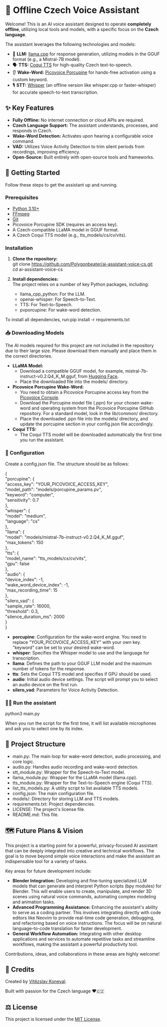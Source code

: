 # **🤖 Offline Czech Voice Assistant**

Welcome\! This is an AI voice assistant designed to operate **completely offline**, utilizing local tools and models, with a specific focus on the **Czech language**.

The assistant leverages the following technologies and models:

* 🧠 **LLM:** [llama.cpp](https://github.com/ggerganov/llama.cpp) for response generation, utilizing models in the GGUF format (e.g., a Mistral-7B model).  
* 🗣️ **TTS:** [Coqui TTS](https://github.com/coqui-ai/TTS) for high-quality Czech text-to-speech.  
* 👂 **Wake-Word:** [Picovoice Porcupine](https://github.com/Picovoice/porcupine) for hands-free activation using a custom keyword.  
* 🎙️ **STT:** [Whisper](https://openai.com/research/whisper) (an offline version like whisper.cpp or faster-whisper) for accurate speech-to-text transcription.

## **✨ Key Features**

* **Fully Offline:** No internet connection or cloud APIs are required.  
* **Czech Language Support:** The assistant understands, processes, and responds in Czech.  
* **Wake-Word Detection:** Activates upon hearing a configurable voice command.  
* **VAD:** Utilizes Voice Activity Detection to trim silent periods from recordings, improving efficiency.  
* **Open-Source:** Built entirely with open-source tools and frameworks.

## **🚀 Getting Started**

Follow these steps to get the assistant up and running.

### **Prerequisites**

* [Python 3.10+](https://www.python.org)  
* [FFmpeg](https://ffmpeg.org)  
* [Git](https://git-scm.com)  
* Picovoice Porcupine SDK (requires an access key).  
* A Czech-compatible LLaMA model in GGUF format.  
* A Czech Coqui TTS model (e.g., tts\_models/cs/cv/vits).

### **Installation**

1. **Clone the repository:**  
   git clone https://github.com/Polygonbeater/ai-assistant-voice-cs.git  
   cd ai-assistant-voice-cs

2. **Install dependencies:**  
   The project relies on a number of key Python packages, including:  
   * llama\_cpp\_python: For the LLM.  
   * openai-whisper: For Speech-to-Text.  
   * TTS: For Text-to-Speech.  
   * pvporcupine: For wake-word detection.

To install all dependencies, run:pip install \-r requirements.txt

### **📥 Downloading Models**

The AI models required for this project are not included in the repository due to their large size. Please download them manually and place them in the correct directories.

* **LLaMA Model:**  
  * Download a compatible GGUF model, for example, mistral-7b-instruct-v0.2.Q4\_K\_M.gguf, from [Hugging Face](https://huggingface.co/TheBloke/Mistral-7B-Instruct-v0.2-GGUF/blob/main/mistral-7b-instruct-v0.2.Q4_K_M.gguf).  
  * Place the downloaded file into the models/ directory.  
* **Picovoice Porcupine Wake-Word:**  
  * You need to obtain a Picovoice Porcupine access key from the [Picovoice Console](https://console.picovoice.ai/).  
  * Download the Porcupine model file (.ppn) for your chosen wake-word and operating system from the Picovoice Porcupine GitHub repository. For a standard model, look in the lib/common/ directory.  
  * Place the downloaded .ppn file into the models/ directory, and update the porcupine section in your config.json file accordingly.  
* **Coqui TTS:**  
  * The Coqui TTS model will be downloaded automatically the first time you run the assistant.

### **🎨 Configuration**

Create a config.json file. The structure should be as follows:

{  
  "porcupine": {  
    "access\_key": "YOUR\_PICOVOICE\_ACCESS\_KEY",  
    "model\_path": "models/porcupine\_params.pv",  
    "keyword": "computer",  
    "sensitivity": 0.7  
  },  
  "whisper": {  
    "model": "medium",  
    "language": "cs"  
  },  
  "llama": {  
    "model": "models/mistral-7b-instruct-v0.2.Q4\_K\_M.gguf",  
    "max\_tokens": 150  
  },  
  "tts": {  
    "model\_name": "tts\_models/cs/cv/vits",  
    "gpu": false  
  },  
  "audio": {  
    "device\_index": \-1,  
    "wake\_word\_device\_index": \-1,  
    "max\_recording\_time": 15  
  },  
  "silero\_vad": {  
    "sample\_rate": 16000,  
    "threshold": 0.3,  
    "silence\_duration\_ms": 2000  
  }  
}

* **porcupine**: Configuration for the wake-word engine. You need to replace "YOUR\_PICOVOICE\_ACCESS\_KEY" with your own key. "keyword" can be set to your desired wake-word.  
* **whisper**: Specifies the Whisper model to use and the language for transcription.  
* **llama**: Defines the path to your GGUF LLM model and the maximum number of tokens for the response.  
* **tts**: Sets the Coqui TTS model and specifies if GPU should be used.  
* **audio**: Initial audio device settings. The script will prompt you to select an audio device on the first run.  
* **silero\_vad**: Parameters for Voice Activity Detection.

### **🏃‍♂️ Run the assistant**

python3 main.py

When you run the script for the first time, it will list available microphones and ask you to select one by its index.

## **📁 Project Structure**

* main.py: The main loop for wake-word detection, audio processing, and core logic.  
* audio.py: Handles audio recording and wake-word detection.  
* stt\_module.py: Wrapper for the Speech-to-Text model.  
* llama\_module.py: Wrapper for the LLaMA model (llama.cpp).  
* tts\_module.py: Wrapper for the Text-to-Speech engine (Coqui TTS).  
* list\_tts\_models.py: A utility script to list available TTS models.  
* config.json: The main configuration file.  
* models/: Directory for storing LLM and TTS models.  
* requirements.txt: Project dependencies.  
* LICENSE: The project's license file.  
* README.md: This file.

## **🗺️ Future Plans & Vision**

This project is a starting point for a powerful, privacy-focused AI assistant that can be deeply integrated into creative and technical workflows. The goal is to move beyond simple voice interactions and make the assistant an indispensable tool for a variety of tasks.

Key areas for future development include:

* **Blender Integration:** Developing and fine-tuning specialized LLM models that can generate and interpret Python scripts (bpy modules) for Blender. This will enable users to create, manipulate, and render 3D scenes using natural voice commands, automating complex modeling and animation tasks.  
* **Advanced Programming Assistance:** Enhancing the assistant's ability to serve as a coding partner. This involves integrating directly with code editors like Neovim to provide real-time code generation, debugging, and refactoring based on voice instructions. The focus will be on natural language-to-code translation for faster development.  
* **General Workflow Automation:** Integrating with other desktop applications and services to automate repetitive tasks and streamline workflows, making the assistant a powerful productivity tool.

Contributions, ideas, and collaborations in these areas are highly welcome\!

## **💖 Credits**

Created by [Vítězslav Koneval](https://github.com/Polygonbeater).

Built with passion for the Czech language ❤️🇨🇿

## **⚖️ License**

This project is licensed under the [MIT License](https://opensource.org/licenses/MIT).
